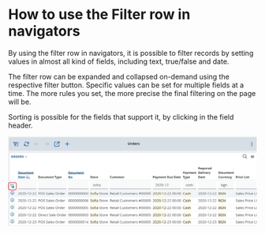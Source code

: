 # How to use the Filter row in navigators

By using the filter row in navigators, it is possible to filter records by setting values in almost all kind of fields, including text, true/false and date.

The filter row can be expanded and collapsed on-demand using the respective filter button. Specific values can be set for multiple fields at a time. The more rules you set, the more precise the final filtering on the page will be.

Sorting is possible for the fields that support it, by clicking in the field header.

![Pictures](pictures/filter-row.png)
